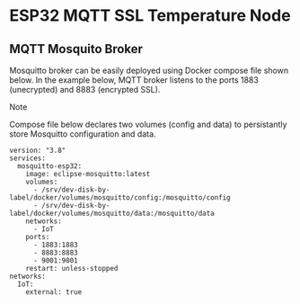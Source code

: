# ESP32 MQTT SSL Temperature Node

<!-- BMP280 comes in 3.3V and 5V versions. 5V version is I2C and has 4 terminals; 3.3V version is IPS and has 6 terminals AHT10 Arduino sensor -->

## MQTT Mosquito Broker
<p>Mosquitto broker can be easily deployed using Docker compose file shown below. In the example below, MQTT broker listens to the ports 1883 (unecrypted) and 8883 (encrypted SSL). </p>

> [!NOTE]
> Compose file below declares two volumes (config and data) to persistantly store Mosquitto configuration and data.

```text
version: "3.8"
services:
  mosquitto-esp32:
    image: eclipse-mosquitto:latest
    volumes:
      - /srv/dev-disk-by-label/docker/volumes/mosquitto/config:/mosquitto/config
      - /srv/dev-disk-by-label/docker/volumes/mosquitto/data:/mosquitto/data
    networks:
      - IoT
    ports:
      - 1883:1883
      - 8883:8883
      - 9001:9001
    restart: unless-stopped
networks:
  IoT:
    external: true
```